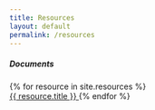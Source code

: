 ```yaml
---
title: Resources
layout: default
permalink: /resources
---
```


<h5>Documents</h5>

{% for resource in site.resources %}  
  <a href="{{ resource.url }}">
    {{ resource.title }}
  </a>
{% endfor %}
